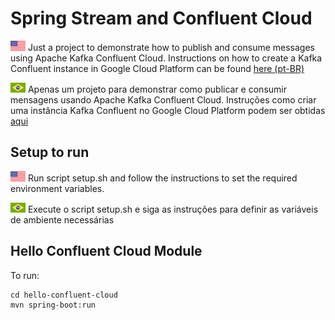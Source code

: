 # Spring Stream and Confluent Cloud

![en-US](./docs/us.png) Just a project to demonstrate how to publish and consume messages using Apache Kafka Confluent Cloud. Instructions on how to create a Kafka Confluent instance in Google Cloud Platform can be found [here (pt-BR)](https://1drv.ms/b/s!AkDhlUMqzPm4g-lWJcnp0FOb8RYpMg)

![pt-BR](./docs/br.png) 
Apenas um projeto para demonstrar como publicar e consumir mensagens usando Apache Kafka Confluent Cloud. Instruções como criar uma instância Kafka Confluent no Google Cloud Platform podem ser obtidas [aqui](https://1drv.ms/b/s!AkDhlUMqzPm4g-lWJcnp0FOb8RYpMg)

## Setup to run

![en-US](./docs/us.png) Run script setup.sh and follow the instructions to set the required environment variables.

![pt-BR](./docs/br.png) Execute o script setup.sh e siga as instruções para definir as variáveis ​​de ambiente necessárias

## Hello Confluent Cloud Module

To run:

```
cd hello-confluent-cloud
mvn spring-boot:run
```
